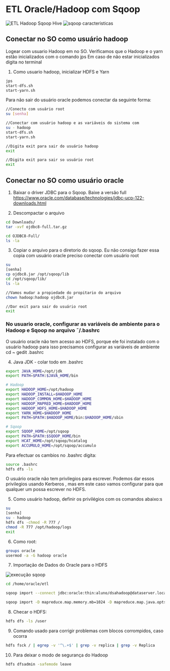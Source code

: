 # ETL Oracle/Hadoop com Sqoop

![ETL Hadoop Sqoop Hive](https://user-images.githubusercontent.com/87387315/140417928-756d9bd4-2947-4cd2-8d25-4e31b4f69a57.png)
![sqoop caracteristicas](https://user-images.githubusercontent.com/87387315/140417956-055f4a0f-c311-42b1-90d6-ebdf6703f17e.png)

## Conectar no SO como usuário hadoop ###

Logear com usuario Hadoop em no SO. Verificamos que o Hadoop e o yarn estão inicializados com o comando jps
Em caso de não estar inicializados digita no terminal

1. Como usuario hadoop, inicializar HDFS e Yarn
```sh
jps
start-dfs.sh
start-yarn.sh
```

Para não sair do usuário oracle podemos conectar da seguinte forma:
```sh
//Conecto com usuário root
su [senha] 

//Conectar com usuário hadoop e as variáveis do sistema com
su - hadoop 
start-dfs.sh
start-yarn.sh

//Digita exit para sair do usuário hadoop
exit

//Digita exit para sair so usuário root
exit
```
## Conectar no SO como usuário oracle ##

1. Baixar o driver JDBC para o Sqoop. Baixe a versão full
https://www.oracle.com/database/technologies/jdbc-ucp-122-downloads.html


2. Descompactar o arquivo
```sh
cd Downloads/
tar -xvf ojdbc8-full.tar.gz

cd OJDBC8-Full/
ls -la

```

3. Copiar o arquivo para o diretorio do sqoop. Eu não consigo fazer essa copia com usuário oracle preciso conectar com usuário root
```sh
su 
[senha]
cp ojdbc8.jar /opt/sqoop/lib
cd /opt/sqoop/lib/
ls -la

//Vamos mudar a propiedade do propitario do arquivo
chown hadoop:hadoop ojdbc8.jar

//Dar exit para sair do usuário root
exit
```

### No usuario oracle, configurar as variáveis de ambiente para o Hadoop e Sqoop no arquivo ˜/.bashrc
O usuário oracle não tem acesso ao HDFS, porque ele foi instalado com o usuário hadoop para isso precisamos configurar as variáveis de ambiente
cd ~
gedit .bashrc

4. Java JDK - colar todo em .bashrc
```sh
export JAVA_HOME=/opt/jdk
export PATH=$PATH:$JAVA_HOME/bin

# Hadoop
export HADOOP_HOME=/opt/hadoop
export HADOOP_INSTALL=$HADOOP_HOME
export HADOOP_COMMON_HOME=$HADOOP_HOME
export HADOOP_MAPRED_HOME=$HADOOP_HOME
export HADOOP_HDFS_HOME=$HADOOP_HOME
export YARN_HOME=$HADOOP_HOME
export PATH=$PATH:$HADOOP_HOME/bin:$HADOOP_HOME/sbin

# Sqoop
export SQOOP_HOME=/opt/sqoop
export PATH=$PATH:$SQOOP_HOME/bin
export HCAT_HOME=/opt/sqoop/hcatalog
export ACCUMULO_HOME=/opt/sqoop/accumulo
```
Para efectuar os cambios no .bashrc digita:
```sh
source .bashrc
hdfs dfs -ls
```
O usuário  oracle não tem privilegios para escrever. Podemos dar essos privilegios usando Kerberos , mas em este caso vamos configurar para que qualquer um possa escrever no HDFS.

5. Como usuário hadoop, definir os privilégios com os comandos abaixo:s
```sh
su
[senha]
su - hadoop
hdfs dfs -chmod -R 777 /
chmod -R 777 /opt/hadoop/logs
exit
```
6. Como root:
```sh
groups oracle
usermod -a -G hadoop oracle
```

7. Importação de Dados do Oracle para o HDFS

![execução sqoop](https://user-images.githubusercontent.com/87387315/140417976-0f90c5c3-af9d-4d84-9143-ba82ca12fe40.png)

```sh
cd /home/oracle/etl

sqoop import --connect jdbc:oracle:thin:aluno/dsahadoop@dataserver.localdomain:1539/orcl --username aluno -password dsahadoop --query "select user_id, movie_id from cinema where rating = 1 and \$CONDITIONS" --target-dir /user/oracle/output -m 1

sqoop import -D mapreduce.map.memory.mb=1024 -D mapreduce.map.java.opts=-Xmx768m --connect jdbc:oracle:thin:aluno/dsahadoop@dataserver.localdomain:1539/orcl --username aluno -password dsahadoop --query "select user_id, movie_id from cinema where rating = 1 and \$CONDITIONS" --target-dir /user/oracle/output -m 1
```
8. Checar o HDFS:
```sh
hdfs dfs -ls /user
```
9. Comando usado para corrigir problemas com blocos corrompidos, caso ocorra
```sh
hdfs fsck / | egrep -v '^\.+$' | grep -v replica | grep -v Replica
```
10. Para deixar o modo de segurança do Hadoop
```sh
hdfs dfsadmin -safemode leave
```

